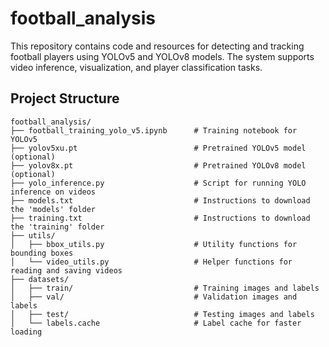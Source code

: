 # football_analysis

This repository contains code and resources for detecting and tracking football players using YOLOv5 and YOLOv8 models. The system supports video inference, visualization, and player classification tasks.

## Project Structure

```text
football_analysis/
├── football_training_yolo_v5.ipynb      # Training notebook for YOLOv5
├── yolov5xu.pt                          # Pretrained YOLOv5 model (optional)
├── yolov8x.pt                           # Pretrained YOLOv8 model (optional)
├── yolo_inference.py                    # Script for running YOLO inference on videos
├── models.txt                           # Instructions to download the 'models' folder
├── training.txt                         # Instructions to download the 'training' folder
├── utils/
│   ├── bbox_utils.py                    # Utility functions for bounding boxes
│   └── video_utils.py                   # Helper functions for reading and saving videos
├── datasets/
│   ├── train/                           # Training images and labels
│   ├── val/                             # Validation images and labels
│   ├── test/                            # Testing images and labels
│   └── labels.cache                     # Label cache for faster loading
